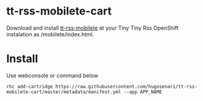 # tt-rss-mobilete-cart

Download and install [tt-rss-mobilete](https://github.com/hugosenari/tt-rss-mobilete/) at your Tiny Tiny Rss OpenShift instalation as /mobilete/index.html.


# Install

Use webconsole or command below

```
rhc add-cartridge https://raw.githubusercontent.com/hugosenari/tt-rss-mobilete-cart/master/metadata/manifest.yml --app APP_NAME
```
